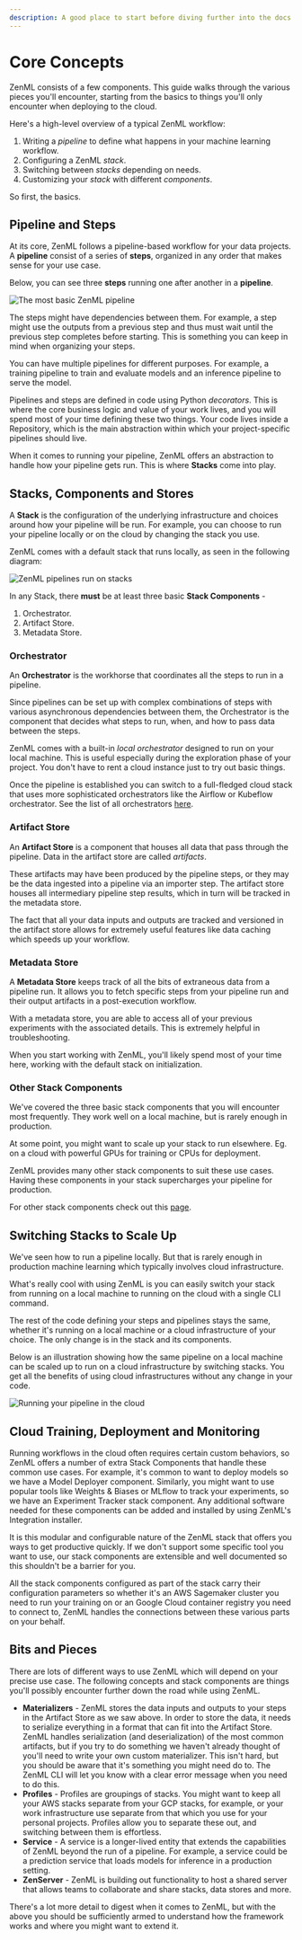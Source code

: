 ```yaml
---
description: A good place to start before diving further into the docs.
---
```


# Core Concepts

ZenML consists of a few components. This guide walks through the various pieces you'll encounter, starting from the basics to things you'll only encounter when deploying to the cloud. 

Here's a high-level overview of a typical ZenML workflow:

1. Writing a *pipeline* to define what happens in your machine learning workflow.
2. Configuring a ZenML *stack*.
3. Switching between *stacks* depending on needs.
4. Customizing your *stack* with different *components*.

So first, the basics.

## Pipeline and Steps

At its core, ZenML follows a pipeline-based workflow for your data projects.
A **pipeline** consist of a series of **steps**, organized in any order that makes sense for your use case. 

Below, you can see three **steps** running one after another in a **pipeline**. 

![The most basic ZenML pipeline](../assets/core_concepts/concepts-1.png)

The steps might have dependencies between them. 
For example, a step might use the outputs from a previous step and thus must wait until the previous step completes before starting. This is something you can keep in mind when organizing your steps.

You can have multiple pipelines for different purposes. For example, a training pipeline to train and evaluate models and an inference pipeline to serve the model.

Pipelines and steps are defined in code using Python *decorators*.
This is where the core business logic and
value of your work lives, and you will spend most of your time defining these two things. Your code lives inside a Repository, which is the main abstraction within which your project-specific pipelines should live.

When it comes to running your pipeline, ZenML offers an abstraction to handle how your pipeline gets run. This is where **Stacks** come into play.

## Stacks, Components and Stores
A **Stack** is the configuration of the underlying infrastructure and choices around how your pipeline will be run. For example, you can choose to run your pipeline locally or on the cloud by changing the stack you use.

ZenML comes with a default stack that runs locally, as seen in the following diagram:

![ZenML pipelines run on stacks](../assets/core_concepts/concepts-2.png)

In any Stack, there **must** be at least three basic **Stack Components** -

1. Orchestrator.
2. Artifact Store.
3. Metadata Store.

### Orchestrator

An **Orchestrator** is the workhorse that coordinates all the steps to run in a pipeline.

Since pipelines can be set up with complex combinations of steps with various asynchronous dependencies between them, the Orchestrator is the component that decides what steps to run, when, and how to pass data between the steps.

ZenML comes with a built-in *local orchestrator* designed to run on your local machine. This is useful especially during the exploration phase of your project. You don't have to rent a cloud instance just to try out basic things.

Once the pipeline is established you can switch to a full-fledged cloud stack that uses more sophisticated orchestrators like the Airflow or Kubeflow orchestrator. See the list of all orchestrators [here](../mlops_stacks/orchestrators/overview.md).

### Artifact Store

An **Artifact Store** is a component that houses all data that pass through the pipeline.
Data in the artifact store are called *artifacts*.

These artifacts may have been produced by the pipeline steps, or they may be the
data ingested into a pipeline via an importer step.
The artifact store houses all intermediary pipeline step results, which in turn will be tracked in the metadata store.

The fact that all your data inputs and outputs are tracked
and versioned in the artifact store allows for extremely useful features
like data caching which speeds up your workflow.

### Metadata Store

A **Metadata Store** keeps track of all the bits of extraneous data from a pipeline run. It allows you to fetch specific steps from your pipeline run and their output artifacts in a post-execution workflow.

With a metadata store, you are able to access all of your previous experiments with the associated details.
This is extremely helpful in troubleshooting.

When you start working with ZenML, you'll likely spend most of your time
here, working with the default stack on initialization. 

### Other Stack Components
We've covered the three basic stack components that you will encounter most frequently. They work well on a local machine, but is rarely enough in production.

At some point, you might want to scale up your stack to run elsewhere. Eg. on a cloud with powerful GPUs for training or CPUs for deployment.

ZenML provides many other stack components to suit these use cases.
Having these components in your stack supercharges your pipeline for production.

For other stack components check out this [page](../mlops_stacks/categories.md).

## Switching Stacks to Scale Up
We've seen how to run a pipeline locally. But that is rarely enough in production machine learning which typically involves cloud infrastructure.

What's really cool with using ZenML is you can easily switch your stack from running on a local machine to running on the cloud with a single CLI command.

The rest of the code defining your steps and pipelines stays the same, whether it's running on a local machine or a cloud infrastructure of your choice.
The only change is in the stack and its components.

Below is an illustration showing how the same pipeline on a local machine can be scaled up to run on a cloud infrastructure by switching stacks. You get all the benefits of using cloud infrastructures without any change in your code.

![Running your pipeline in the cloud](../assets/core_concepts/concepts-3.png)

## Cloud Training, Deployment and Monitoring

Running workflows in the cloud often requires certain custom behaviors, so ZenML
offers a number of extra Stack Components that handle these common use cases.
For example, it's common to want to deploy models so we have a Model Deployer
component. Similarly, you might want to use popular tools like Weights & Biases
or MLflow to track your experiments, so we have an Experiment Tracker stack
component. Any additional software needed for these components can be added and
installed by using ZenML's Integration installer.

It is this modular and configurable nature of the ZenML stack that offers you
ways to get productive quickly. If we don't support some specific tool you want
to use, our stack components are extensible and well documented so this 
shouldn't be a barrier for you.

All the stack components configured as part of the stack carry their
configuration parameters so whether it's an AWS Sagemaker cluster you need to
run your training on or an Google Cloud container registry you need to connect
to, ZenML handles the connections between these various parts on your behalf.

## Bits and Pieces

There are lots of different ways to use ZenML which will depend on your precise
use case. The following concepts and stack components are things you'll possibly
encounter further down the road while using ZenML.

- **Materializers** - ZenML stores the data inputs and outputs to your steps in the
  Artifact Store as we saw above. In order to store the data, it needs to
  serialize everything in a format that can fit into the Artifact Store. ZenML
  handles serialization (and deserialization) of the most common artifacts, but
  if you try to do something we haven't already thought of you'll need to write
  your own custom materializer. This isn't hard, but you should be aware that
  it's something you might need do to. The ZenML CLI will let you know with a
  clear error message when you need to do this.
- **Profiles** - Profiles are groupings of stacks. You might want to keep all your
  AWS stacks separate from your GCP stacks, for example, or your work
  infrastructure use separate from that which you use for your personal
  projects. Profiles allow you to separate these out, and switching between them
  is effortless.
- **Service** - A service is a longer-lived entity that extends the capabilities of
  ZenML beyond the run of a pipeline. For example, a service could be a
  prediction service that loads models for inference in a production setting.
- **ZenServer** - ZenML is building out functionality to host a shared server that
  allows teams to collaborate and share stacks, data stores and more.

There's a lot more detail to digest when it comes to ZenML, but with the above
you should be sufficiently armed to understand how the framework works and where
you might want to extend it.
